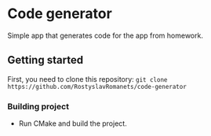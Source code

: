 # Code generator
Simple app that generates code for the app from homework.

## Getting started
First, you need to clone this repository: `git clone https://github.com/RostyslavRomanets/code-generator`

### Building project
- Run CMake and build the project.